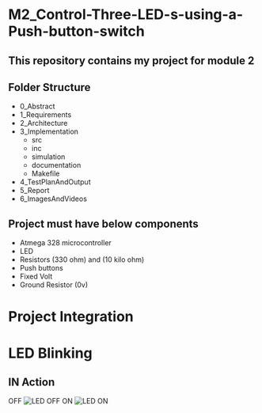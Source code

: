 # M2_Control-Three-LED-s-using-a-Push-button-switch
## This repository contains my project for module 2
## Folder Structure
- 0_Abstract
- 1_Requirements
- 2_Architecture
- 3_Implementation
  - src
  - inc
  - simulation
  - documentation
  - Makefile
- 4_TestPlanAndOutput
- 5_Report
- 6_ImagesAndVideos
## Project must have below components
- Atmega 328 microcontroller
- LED
- Resistors (330 ohm) and (10 kilo ohm)
- Push buttons
- Fixed Volt
- Ground Resistor (0v)
# Project Integration
# LED Blinking
## IN Action
OFF
![LED OFF](https://user-images.githubusercontent.com/101713731/164617126-669da5ce-ca57-4f20-9982-cf8cbf63dd4b.png)
ON
![LED ON](https://user-images.githubusercontent.com/101713731/164617372-f416661b-dec7-4c01-97a9-19f4dfacc6c4.png)

